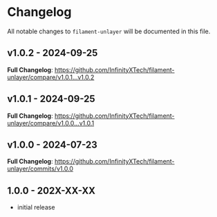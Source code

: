 # Changelog

All notable changes to `filament-unlayer` will be documented in this file.

## v1.0.2 - 2024-09-25

**Full Changelog**: https://github.com/InfinityXTech/filament-unlayer/compare/v1.0.1...v1.0.2

## v1.0.1 - 2024-09-25

**Full Changelog**: https://github.com/InfinityXTech/filament-unlayer/compare/v1.0.0...v1.0.1

## v1.0.0 - 2024-07-23

**Full Changelog**: https://github.com/InfinityXTech/filament-unlayer/commits/v1.0.0

## 1.0.0 - 202X-XX-XX

- initial release
